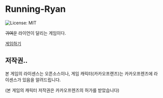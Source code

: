 # Running-Ryan
![License: MIT](https://img.shields.io/badge/License-MIT-blue.svg)

~~귀여운~~ 라이언이 달리는 게임이다.

[게임하기](https://j911.me/Running-Ryan/)

## 저작권..
본 게임의 라이센스는 오픈소스이나, 게임 캐릭터(카카오프랜즈)는 카카오프렌즈에 라이센스가 있음을 알려드립니다.

(본 게임의 캐릭터 저작권은 카카오프렌즈의 허가를 받았습니다)
